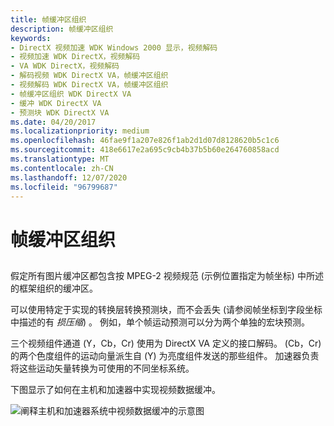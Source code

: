 ```yaml
---
title: 帧缓冲区组织
description: 帧缓冲区组织
keywords:
- DirectX 视频加速 WDK Windows 2000 显示，视频解码
- 视频加速 WDK DirectX，视频解码
- VA WDK DirectX，视频解码
- 解码视频 WDK DirectX VA，帧缓冲区组织
- 视频解码 WDK DirectX VA，帧缓冲区组织
- 帧缓冲区组织 WDK DirectX VA
- 缓冲 WDK DirectX VA
- 预测块 WDK DirectX VA
ms.date: 04/20/2017
ms.localizationpriority: medium
ms.openlocfilehash: 46fae9f1a207e826f1ab2d1d07d8128620b5c1c6
ms.sourcegitcommit: 418e6617e2a695c9cb4b37b5b60e264760858acd
ms.translationtype: MT
ms.contentlocale: zh-CN
ms.lasthandoff: 12/07/2020
ms.locfileid: "96799687"
---
```

# <a name="frame-buffer-organization"></a>帧缓冲区组织


## <span id="ddk_frame_buffer_organization_gg"></span><span id="DDK_FRAME_BUFFER_ORGANIZATION_GG"></span>


假定所有图片缓冲区都包含按 MPEG-2 视频规范 (示例位置指定为帧坐标) 中所述的框架组织的缓冲区。

可以使用特定于实现的转换层转换预测块，而不会丢失 (请参阅帧坐标到字段坐标中描述的有 *损压缩*) 。 例如，单个帧运动预测可以分为两个单独的宏块预测。

三个视频组件通道 (Y，Cb，Cr) 使用为 DirectX VA 定义的接口解码。  (Cb，Cr) 的两个色度组件的运动向量派生自 (Y) 为亮度组件发送的那些组件。 加速器负责将这些运动矢量转换为可使用的不同坐标系统。

下图显示了如何在主机和加速器中实现视频数据缓冲。

![阐释主机和加速器系统中视频数据缓冲的示意图](images/hostaccsys.png)

 

 





